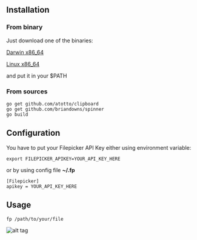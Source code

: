 ## Installation

### From binary

Just download one of the binaries:

[Darwin x86_64](https://github.com/Ink/fp/blob/master/bin/darwin_x86_64/fp?raw=true)

[Linux x86_64](https://github.com/Ink/fp/blob/master/bin/linux_x86_64/fp?raw=true)

and put it in your $PATH

### From sources

```
go get github.com/atotto/clipboard
go get github.com/briandowns/spinner
go build
```

## Configuration

You have to put your Filepicker API Key either using environment variable:

```
export FILEPICKER_APIKEY=YOUR_API_KEY_HERE
```

or by using config file **~/.fp**

```
[Filepicker]
apikey = YOUR_API_KEY_HERE
```

## Usage

```
fp /path/to/your/file
```

![alt tag](https://www.filepicker.io/api/file/sQ1ZcmLUTcuterQQpGpv/convert?w=800)

